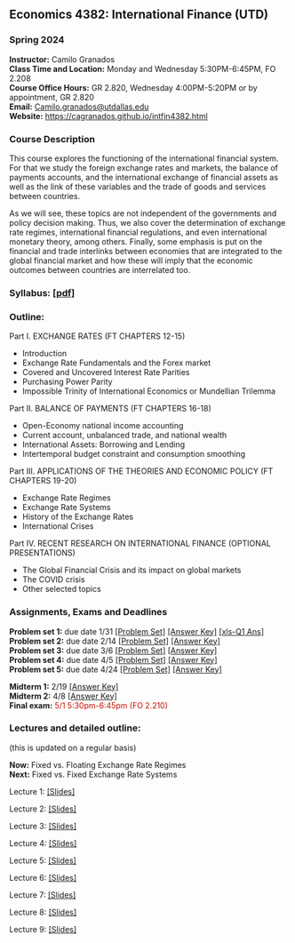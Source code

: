 ## Economics 4382: International Finance (UTD)
### Spring 2024

**Instructor:** Camilo Granados \
**Class Time and Location:** Monday and Wednesday 5:30PM-6:45PM, FO 2.208 \
**Course Office Hours:** GR 2.820, Wednesday 4:00PM-5:20PM or by appointment, GR 2.820 \
**Email:** Camilo.granados@utdallas.edu \
**Website:** <a href="https://cagranados.github.io/intfin4382.html"><u>https://cagranados.github.io/intfin4382.html</u></a> 


### Course Description

This course explores the functioning of the international financial system. For that we study the foreign exchange rates and markets, the balance of payments accounts, and the international exchange of financial assets as well as the link of these variables and the trade of goods and services between countries. 

As we will see, these topics are not independent of the governments and policy decision making. Thus, we also cover the determination of exchange rate regimes, international financial regulations, and even international monetary theory, among others. Finally, some emphasis is put on the financial and trade interlinks between economies that are integrated to the global financial market and how these will imply that the economic outcomes between countries are interrelated too.


### Syllabus:  <a href="https://cagranados.github.io/files/intfinspr24/IntFinanceSpr24_syllabus.pdf"><u>[pdf]</u></a>


### Outline:

Part I. EXCHANGE RATES (FT CHAPTERS 12-15)

-	Introduction
-	Exchange Rate Fundamentals and the Forex market
-	Covered and Uncovered Interest Rate Parities
-	Purchasing Power Parity
-	Impossible Trinity of International Economics or Mundellian Trilemma

Part II. BALANCE OF PAYMENTS (FT CHAPTERS 16-18)

-	Open-Economy national income accounting
-	Current account, unbalanced trade, and national wealth
-	International Assets: Borrowing and Lending
-	Intertemporal budget constraint and consumption smoothing

Part III. APPLICATIONS OF THE THEORIES AND ECONOMIC POLICY (FT CHAPTERS 19-20)

- Exchange Rate Regimes
- Exchange Rate Systems
-	History of the Exchange Rates
-	International Crises

Part IV. RECENT RESEARCH ON INTERNATIONAL FINANCE (OPTIONAL PRESENTATIONS)

-	The Global Financial Crisis and its impact on global markets
-	The COVID crisis 
-	Other selected topics

### Assignments, Exams and Deadlines

**Problem set 1:** due date 1/31 <a href="https://cagranados.github.io/files/intfinspr24/ps1_IntFin.pdf"><u>[Problem Set]</u></a>  <a href="https://cagranados.github.io/files/intfinspr24/ps1_IntFin_AnsKey.pdf"><u>[Answer Key]</u></a> <a href="https://cagranados.github.io/files/intfinspr24/ExchangeRatesFRED.xls"><u>[xls-Q1 Ans]</u></a> \
**Problem set 2:** due date 2/14 <a href="https://cagranados.github.io/files/intfinspr24/ps2_IntFin.pdf"><u>[Problem Set]</u></a> <a href="https://cagranados.github.io/files/intfinspr24/ps2_IntFin_AnsKey.pdf"><u>[Answer Key]</u></a> \
**Problem set 3:** due date 3/6 <a href="https://cagranados.github.io/files/intfinspr24/ps3_IntFin.pdf"><u>[Problem Set]</u></a> <a href="https://cagranados.github.io/files/intfinspr24/ps3_IntFin_AnsKey.pdf"><u>[Answer Key]</u></a> \
**Problem set 4:** due date 4/5 <a href="https://cagranados.github.io/files/intfinspr24/ps4_IntFin.pdf"><u>[Problem Set]</u></a> <a href="https://cagranados.github.io/files/intfinspr24/ps4_IntFin_AnsKey.pdf"><u>[Answer Key]</u></a> \
**Problem set 5:** due date 4/24 <a href="https://cagranados.github.io/files/intfinspr24/ps5_IntFin.pdf"><u>[Problem Set]</u></a> <a href="https://cagranados.github.io/files/intfinspr24/ps5_IntFin_AnsKey.pdf"><u>[Answer Key]</u></a>

**Midterm 1:** 2/19 <a href="https://cagranados.github.io/files/intfinspr24/midterm1_IntFin_AnsKey.pdf"><u>[Answer Key]</u></a> \
**Midterm 2:** 4/8  <a href="https://cagranados.github.io/files/intfinspr24/midterm2_IntFin_AnsKey.pdf"><u>[Answer Key]</u></a> \
**Final exam:** <font color="scarlet"> 5/1 5:30pm-6:45pm (FO 2.210)</font> <!-- <a href="https://cagranados.github.io/files/intfinspr24/FinalExam_IntFin_AnsKey.pdf"><u>[Answer Key]</u></a>  -->




### Lectures and detailed outline: 
(this is updated on a regular basis)

**Now:** Fixed vs. Floating Exchange Rate Regimes \
**Next:** Fixed vs. Fixed Exchange Rate Systems

Lecture 1: <a href="https://cagranados.github.io/files/intfinspr24/L1_part1_Intro.pdf"><u>[Slides]</u></a> 
<!-- <a href="https://cagranados.github.io/files/intfinspr24/L1_part1_Intro_wNotes.pdf"><u>[Annotated Slides]</u></a> -->

Lecture 2: <a href="https://cagranados.github.io/files/intfinspr24/L2_part1_ER.pdf"><u>[Slides]</u></a> 
<!-- <a href="https://cagranados.github.io/files/intfinspr24/L2_part1_ER_wNotes.pdf"><u>[Annotated Slides]</u></a> -->

Lecture 3: <a href="https://cagranados.github.io/files/intfinspr24/L3_part1_ERLongRun.pdf"><u>[Slides]</u></a> 
<!-- <a href="https://cagranados.github.io/files/intfinspr24/L3_part1_ERLongRun_wNotes.pdf"><u>[Annotated Slides]</u></a> -->

Lecture 4: <a href="https://cagranados.github.io/files/intfinspr24/L4_part1_ERShortRun.pdf"><u>[Slides]</u></a> 
<!-- <a href="https://cagranados.github.io/files/intfinspr24/L4_part1_ERShortRun_wNotes.pdf"><u>[Annotated Slides]</u></a> --> 

Lecture 5: <a href="https://cagranados.github.io/files/intfinspr24/L5_part2_BOP.pdf"><u>[Slides]</u></a>
<!-- <a href="https://cagranados.github.io/files/intfinspr24/L5_part2_BOP_wNotes.pdf"><u>[Annotated Slides]</u></a> -->

Lecture 6: <a href="https://cagranados.github.io/files/intfinspr24/L6_part2_LRBCandGains.pdf"><u>[Slides]</u></a>
<!-- <a href="https://cagranados.github.io/files/intfinspr24/L6_part2_LRBCandGains_wNotes.pdf"><u>[Annotated Slides]</u></a> -->

Lecture 7: <a href="https://cagranados.github.io/files/intfinspr24/L7_part2_OpenEcPolicySR.pdf"><u>[Slides]</u></a>
<!-- <a href="https://cagranados.github.io/files/intfinspr24/L7_part2_OpenEcPolicySR_wNotes.pdf"><u>[Annotated Slides]</u></a> -->

Lecture 8: <a href="https://cagranados.github.io/files/intfinspr24/L8_part3_FixedAndFloatingER.pdf"><u>[Slides]</u></a>
<!-- <a href="https://cagranados.github.io/files/intfinspr24/L8_part3_FixedAndFloatingER_wNotes.pdf"><u>[Annotated Slides]</u></a> -->

Lecture 9: <a href="https://cagranados.github.io/files/intfinspr24/L9_part3_ERPegs.pdf"><u>[Slides]</u></a>
<!-- <a href="https://cagranados.github.io/files/intfinspr24/L9_part3_ERPegs_wNotes.pdf"><u>[Annotated Slides]</u></a> -->

<!-- Lecture 10: <a href="https://cagranados.github.io/files/intfinspr24/L10_part3_TheEuro.pdf"><u>[Slides]</u></a> -->
<!-- <a href="https://cagranados.github.io/files/intfinspr24/L10_part3_TheEuro_wNotes.pdf"><u>[Annotated Slides]</u></a> -->
